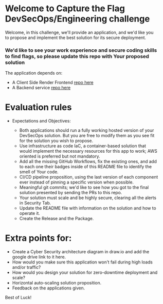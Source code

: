 # Welcome to Capture the Flag DevSecOps/Engineering challenge

Welcome, in this challenge, we'll provide an application, and we'd like you to propose and implement the best solution for its secure deployment.

### **We'd like to see your work experience and secure coding skills to find flags, so please update this repo with Your proposed solution**

The application depends on:
- A Client Side Render Frontend [repo here](https://github.com/4k4xs4pH1r3/DevSecOps/tree/master/Frontend)
- A Backend service [repo here](https://github.com/4k4xs4pH1r3/DevSecOps/tree/master/Backend)


# Evaluation rules

- Expectations and Objectives:
  
    - Both applications should run a fully working hosted version of your DevSecOps solution. But you are free to modify them as you see fit for the solution you wish to propose.
    - Use infrastructure as code IaC, a container-based solution that would implement the necessary resources for this app to work; AWS oriented is preferred but not mandatory.
    - Add all the missing GitHub Workflows, fix the existing ones, and add to each one their badges inside of this README file to identify the smell of Your code.
    - CI/CD pipeline proposition, using the last version of each component ever instead of pinning a specific version when possible.
    - Meaningful git commits; we'd like to see how you got to the final solution presented by sending the PRs to this repo.
    - Your solution must scale and be highly secure, clearing all the alerts in Security Tab.
    - Update the README file with information on the solution and how to operate it.
    - Create the Release and the Package.

# Extra points for:

- Create a Cyber Security architecture diagram in draw.io and add the google drive link to it here.
- How would you make sure this application won't fail during high loads and/or traffic?
- How would you design your solution for zero-downtime deployment and scale?
- Horizontal auto-scaling solution proposition.
- Feedback on the applications given.


Best of Luck!
